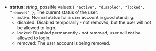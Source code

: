 * __status:__ _string_, possible values:`{ "active", "disabled", "locked", "removed" }`; The current status of the user:
  * active: Normal status for a user account in good standing.
  * disabled: Disabled temporarily - not removed, but the user will not be allowed to login.
  * locked: Disabled permanently - not removed, user will not be allowed to login.
  * removed: The user account is being removed. 